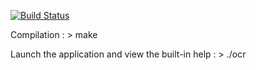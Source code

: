 [![Build Status](https://magnum.travis-ci.com/dethi/ocr.svg?token=x9iDKPK5fQNGphzep8jS&branch=develop)](https://magnum.travis-ci.com/dethi/ocr)

Compilation :
    > make

Launch the application and view the built-in help :
    > ./ocr

